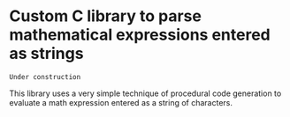 # Custom C library to parse mathematical expressions entered as strings  

```
Under construction
```

This library uses a very simple technique of procedural code generation to evaluate a math expression entered as a string of characters.  

